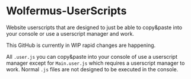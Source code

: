 # Wolfermus-UserScripts
Website userscripts that are designed to just be able to copy&amp;paste into your console or use a userscript manager and work.

This GitHub is currently in WIP rapid changes are happening.

All `.user.js` you can copy&paste into your console of use a userscript manager except for `Main.user.js` which requires a userscript manager to work.
Normal `.js` files are not designed to be executed in the console.

